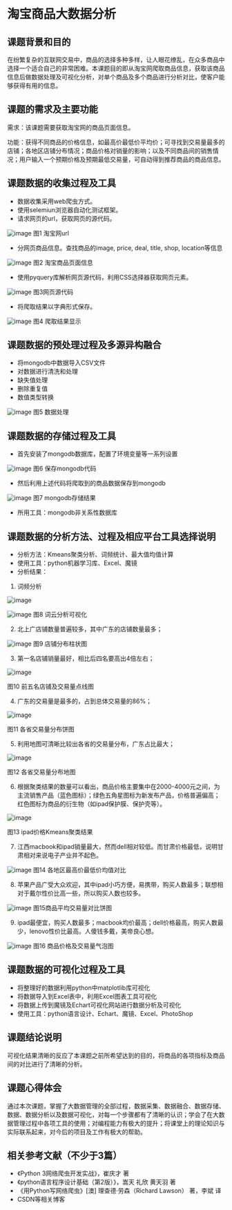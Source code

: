 # 淘宝商品大数据分析
## 课题背景和目的
在纷繁复杂的互联网交易中，商品的选择多种多样，让人眼花缭乱，在众多商品中选择一个适合自己的非常困难。本课题目的即从淘宝网爬取商品信息，获取该商品信息后做数据处理及可视化分析，对单个商品及多个商品进行分析对比，使客户能够获得有用的信息。

## 课题的需求及主要功能
需求：该课题需要获取淘宝网的商品页面信息。

功能：获得不同商品的价格信息，如最高价最低价平均价；可寻找到交易量最多的店铺；各地区店铺分布情况；商品价格对销量的影响；以及不同商品间的销售情况；用户输入一个预期价格及预期最低交易量，可自动得到推荐商品的商品信息。

## 课题数据的收集过程及工具
- 数据收集采用web爬虫方式。
- 使用selemiun浏览器自动化测试框架。
- 请求网页的url，获取网页的源代码。

![image]()
图1 淘宝网url

- 分网页商品信息。查找商品的image, price, deal, title, shop, location等信息

![image]()
图2 淘宝商品页面信息

- 使用pyquery库解析网页源代码，利用CSS选择器获取网页元素。

![image]()
图3网页源代码

- 将爬取结果以字典形式保存。

![image]()
图4 爬取结果显示

## 课题数据的预处理过程及多源异构融合
- 将mongodb中数据导入CSV文件
- 对数据进行清洗和处理
- 缺失值处理
- 删除重复值
- 数值类型转换

![image]()
图5 数据处理

## 课题数据的存储过程及工具
- 首先安装了mongodb数据库，配置了环境变量等一系列设置

![image]()
图6 保存mongodb代码

- 然后利用上述代码将爬取到的商品数据保存到mongodb

![image]()
图7 mongodb存储结果

- 所用工具：mongodb非关系性数据库

## 课题数据的分析方法、过程及相应平台工具选择说明
- 分析方法：Kmeans聚类分析、词频统计、最大值均值计算
- 使用工具：python机器学习库、Excel、魔镜
- 分析结果：
1) 词频分析

![image](https://github.com/victorup/Taobao-Data-Analysis/blob/master/images/%E8%8B%B9%E6%9E%9C%E8%AF%8D%E4%BA%91%E5%9B%BE.png)

![image]()
图8 词云分析可视化

2) 北上广店铺数量普遍较多，其中广东的店铺数量最多；

![image](https://github.com/victorup/Taobao-Data-Analysis/blob/master/images/%E5%BA%97%E9%93%BA%E5%88%86%E5%B8%83%E6%9F%B1%E7%8A%B6%E5%9B%BE.png)
图9 店铺分布柱状图

3) 第一名店铺销量最好，相比后四名要高出4倍左右；

![image](https://github.com/victorup/Taobao-Data-Analysis/blob/master/images/%E5%89%8D%E4%BA%94%E5%90%8D%E5%BA%97%E9%93%BA%E5%8F%8A%E4%BA%A4%E6%98%93%E9%87%8F%E7%82%B9%E7%BA%BF%E5%9B%BE.png)

图10 前五名店铺及交易量点线图

4) 广东的交易量是最多的，占到总体交易量的86%；

![image](https://github.com/victorup/Taobao-Data-Analysis/blob/master/images/%E5%90%84%E7%9C%81%E4%BA%A4%E6%98%93%E5%88%86%E5%B8%83%E9%A5%BC%E5%9B%BE.png)

图11 各省交易量分布饼图

5) 利用地图可清晰比较出各省的交易量分布，广东占比最大；

![image](https://github.com/victorup/Taobao-Data-Analysis/blob/master/images/%E5%90%84%E7%9C%81%E4%BA%A4%E6%98%93%E9%87%8F%E5%88%86%E5%B8%83%E5%9C%B0%E5%9B%BE.png)

图12 各省交易量分布地图

6) 根据聚类结果的数量可以看出，商品价格主要集中在2000-4000元之间，为主流销售产品（蓝色图标）；绿色五角星图标为新发布产品，价格普遍偏高；红色图标为商品的衍生物（如ipad保护膜、保护壳等）。

![image](https://github.com/victorup/Taobao-Data-Analysis/blob/master/images/ipad%E4%BB%B7%E6%A0%BCKmeans%E8%81%9A%E7%B1%BB.png)

图13 ipad价格Kmeans聚类结果

7) 江西macbook和ipad销量最大，然而dell相对较低。而甘肃价格最低，说明甘肃相对来说电子产业并不起色。

![image]()
图14 各地区最高价最低价均值对比

8) 苹果产品广受大众欢迎，其中ipad小巧方便，易携带，购买人数最多；联想相对于戴尔性价比高一些，所以购买人数也较多。

![image]()
图15商品平均交易量对比饼图

9) ipad最便宜，购买人数最多；macbook均价最高；dell价格最高，购买人数最少，lenovo性价比最高。人傻钱多戴，美帝良心想。

![image]()
图16 商品价格及交易量气泡图

## 课题数据的可视化过程及工具
- 将整理好的数据利用python中matplotlib库可视化
- 将数据导入到Excel表中，利用Excel图表工具可视化
- 将数据上传到魔镜及Echart可视化网站进行数据分析及可视化
- 使用工具：python语言设计、Echart、魔镜、Excel、PhotoShop

## 课题结论说明
可视化结果清晰的反应了本课题之前所希望达到的目的，将商品的各项指标及商品间的对比进行了清晰的分析。

## 课题心得体会
通过本次课题，掌握了大数据管理的全部过程，数据采集、数据融合、数据存储、数据、数据分析以及数据可视化，对每一个步骤都有了清晰的认识；学会了在大数据管理过程中各项工具的使用；对编程能力有极大的提升；将课堂上的理论知识与实际联系起来，对今后的项目及工作有极大的帮助。

## 相关参考文献（不少于3篇）
- 《Python 3网络爬虫开发实战》，崔庆才 著
- 《python语言程序设计基础（第2版）》，嵩天 礼欣 黄天羽 著
- 《用Python写网络爬虫》[澳] 理查德·劳森（Richard Lawson） 著，李斌 译
- CSDN等相关博客
